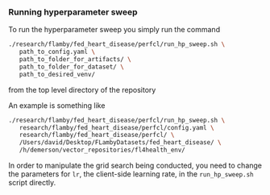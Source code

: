 ### Running hyperparameter sweep

To run the hyperparameter sweep you simply run the command

```bash
./research/flamby/fed_heart_disease/perfcl/run_hp_sweep.sh \
   path_to_config.yaml \
   path_to_folder_for_artifacts/ \
   path_to_folder_for_dataset/ \
   path_to_desired_venv/
```

from the top level directory of the repository

An example is something like
``` bash
./research/flamby/fed_heart_disease/perfcl/run_hp_sweep.sh \
   research/flamby/fed_heart_disease/perfcl/config.yaml \
   research/flamby/fed_heart_disease/perfcl/ \
   /Users/david/Desktop/FLambyDatasets/fed_heart_disease/ \
   /h/demerson/vector_repositories/fl4health_env/
```

In order to manipulate the grid search being conducted, you need to change the parameters for `lr`, the client-side learning rate, in the `run_hp_sweep.sh` script directly.
